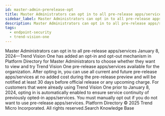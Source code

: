 ```yaml
---
id: master-admin-prerelease-opt
title: Master Administrators can opt in to all pre-release apps/services
sidebar_label: Master Administrators can opt in to all pre-release apps/services
description: Master Administrators can opt in to all pre-release apps/services
tags:
  - endpoint-security
  - trend-vision-one
---
```


 Master Administrators can opt in to all pre-release apps/services January 8, 2024—Trend Vision One has added an opt-in and opt-out mechanism in Platform Directory for Master Administrators to choose whether they want to view and try Trend Vision One pre-release apps/services available for the organization. After opting in, you can use all current and future pre-release apps/services at no added cost during the pre-release preview and will be notified at least 30 days before official release or any upcoming charge. For customers that were already using Trend Vision One prior to January 8, 2024, opting in is automatically enabled to ensure service continuity of previously opted-in apps/services. You must manually opt out if you do not want to use pre-release apps/services. Platform Directory © 2025 Trend Micro Incorporated. All rights reserved.Search Knowledge Base